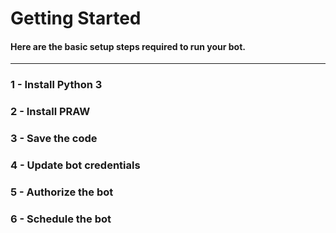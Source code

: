 # Getting Started
#### Here are the basic setup steps required to run your bot.
---
### 1 - Install Python 3
### 2 - Install PRAW
### 3 - Save the code
### 4 - Update bot credentials
### 5 - Authorize the bot
### 6 - Schedule the bot
